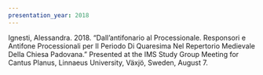 ```yaml
---
presentation_year: 2018
---
```

Ignesti, Alessandra. 2018. “Dall’antifonario al Processionale. Responsori e Antifone Processionali per Il Periodo Di Quaresima Nel Repertorio Medievale Della Chiesa Padovana.” Presented at the IMS Study Group Meeting for Cantus Planus, Linnaeus University, Växjö, Sweden, August 7.
